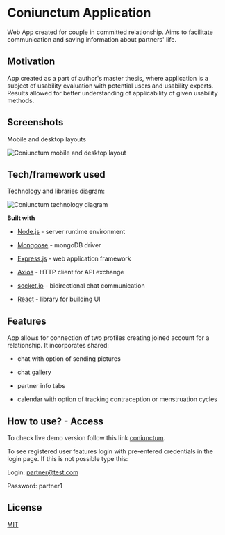 # Coniunctum Application

Web App created for couple in committed relationship. Aims to facilitate communication and saving information about partners' life.



## Motivation

App created as a part of author's master thesis, where application is a subject of usability evaluation with potential users and usability experts. Results allowed for better understanding of applicability of given usability methods.

 

## Screenshots

Mobile and desktop layouts



![Coniunctum mobile and desktop layout](https://raw.githubusercontent.com/wagon15/coniunctumApp/master/REDME-assets/screenshot.png)



## Tech/framework used

Technology and libraries diagram:



![Coniunctum technology diagram](https://raw.githubusercontent.com/wagon15/coniunctumApp/master/REDME-assets/tech-stack.png)



<b>Built with</b>

- [Node.js](https://nodejs.org/en/about/) - server runtime environment

- [Mongoose](https://mongoosejs.com/) - mongoDB driver

- [Express.js](https://expressjs.com/) - web application framework

- [Axios](https://github.com/axios/axios) - HTTP client for API exchange

- [socket.io](https://socket.io/) - bidirectional chat communication

- [React](https://reactjs.org/) - library for building UI



## Features

App allows for connection of two profiles creating joined account for a relationship. It incorporates shared:

* chat with option of sending pictures

* chat gallery

* partner info tabs

* calendar with option of tracking contraception or menstruation cycles



## How to use? - Access

To check live demo version follow this link [coniunctum](https://coniunctum.herokuapp.com/home/en).

To see registered user features login with pre-entered credentials in the login page. If this is not possible type this:

Login:    partner@test.com

Password: partner1





## License

[MIT](https://choosealicense.com/licenses/mit/)
